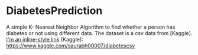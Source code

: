 # DiabetesPrediction
A simple K- Nearest Neighbor Algorithm to find whether a person has diabetes or not using different data.
The dataset is a csv data from [Kaggle].
[I'm an inline-style link](https://www.google.com)
[Kaggle]: https://www.kaggle.com/saurabh00007/diabetescsv

